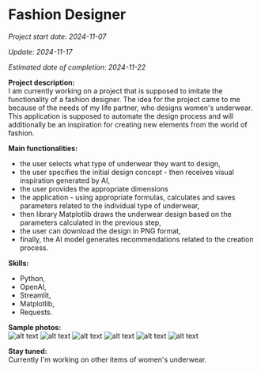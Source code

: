 # Fashion Designer

*Project start date: 2024-11-07*

*Update: 2024-11-17*

*Estimated date of completion: 2024-11-22*

**Project description:**<br>
I am currently working on a project that is supposed to imitate the functionality of a fashion designer. The idea for the project came to me because of the needs of my life partner, who designs women's underwear. This application is supposed to automate the design process and will additionally be an inspiration for creating new elements from the world of fashion.<br>

**Main functionalities:**<br>
- the user selects what type of underwear they want to design,<br>
- the user specifies the initial design concept - then receives visual inspiration generated by AI,<br>
- the user provides the appropriate dimensions <br>
- the application - using appropriate formulas, calculates and saves parameters related to the individual type of underwear,<br>
- then library Matplotlib draws the underwear design based on the parameters calculated in the previous step,<br>
- the user can download the design in PNG format,<br>
- finally, the AI ​​model generates recommendations related to the creation process.

**Skills:**<br>
- Python,<br>
- OpenAI,<br>
- Streamlit,<br>
- Matplotlib,<br>
- Requests.

**Sample photos:**<br>
![alt text](<Zrzut ekranu 2024-11-17 o 22.23.42.png>)
![alt text](<Zrzut ekranu 2024-11-17 o 22.23.56.png>)
![alt text](<Zrzut ekranu 2024-11-17 o 22.24.15.png>)
![alt text](<Zrzut ekranu 2024-11-17 o 22.34.25.png>)
![alt text](<Zrzut ekranu 2024-11-17 o 22.34.35.png>)
![alt text](<Zrzut ekranu 2024-11-17 o 22.34.46.png>)

**Stay tuned:**<br>
Currently I'm working on other items of women's underwear.